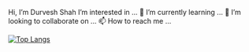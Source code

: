 Hi, I’m Durvesh Shah 
I’m interested in ...
🌱 I’m currently learning ...
💞️ I’m looking to collaborate on ...
📫 How to reach me ...



[![Top Langs](https://github-readme-stats.vercel.app/api/top-langs/?username=durveshshah&layout=compact)](https://github.com/anuraghazra/github-readme-stats)


<!---
durveshshah/durveshshah is a ✨ special ✨ repository because its `README.md` (this file) appears on your GitHub profile.
You can click the Preview link to take a look at your changes.
--->
